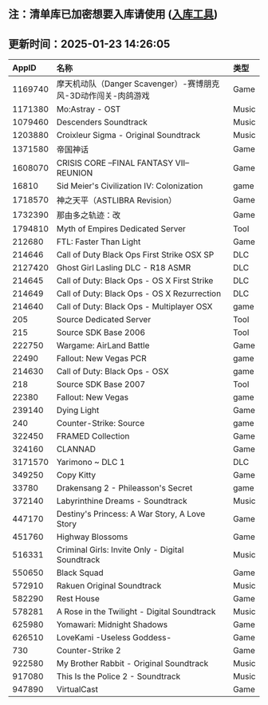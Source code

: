 ## 注：清单库已加密想要入库请使用 ([入库工具](https://github.com/BlankTMing/ManifestAutoUpdate/releases))

## 更新时间：2025-01-23 14:26:05
| AppID | 名称 | 类型  |
| :-------------------- | :----------------------------- | :----------- |
| 1169740 | 摩天机动队（Danger Scavenger）-赛博朋克风-3D动作闯关-肉鸽游戏| Game |
| 1171380 | Mo:Astray - OST| Music |
| 1079460 | Descenders Soundtrack| Music |
| 1203880 | Croixleur Sigma - Original Soundtrack| Music |
| 1371580 | 帝国神话| Game |
| 1608070 | CRISIS CORE –FINAL FANTASY VII– REUNION| Game |
| 16810 | Sid Meier's Civilization IV: Colonization| game |
| 1718570 | 神之天平（ASTLIBRA Revision）| Game |
| 1732390 | 那由多之轨迹：改| Game |
| 1794810 | Myth of Empires Dedicated Server| Tool |
| 212680 | FTL: Faster Than Light| Game |
| 214646 | Call of Duty Black Ops First Strike OSX SP| DLC |
| 2127420 | Ghost Girl Lasling DLC - R18 ASMR| DLC |
| 214645 | Call of Duty: Black Ops - OS X First Strike| DLC |
| 214649 | Call of Duty: Black Ops - OS X Rezurrection| DLC |
| 214640 | Call of Duty: Black Ops - Multiplayer OSX| game |
| 205 | Source Dedicated Server| Tool |
| 215 | Source SDK Base 2006| Tool |
| 222750 | Wargame: AirLand Battle| Game |
| 22490 | Fallout: New Vegas PCR| game |
| 214630 | Call of Duty: Black Ops - OSX| game |
| 218 | Source SDK Base 2007| Tool |
| 22380 | Fallout: New Vegas| game |
| 239140 | Dying Light| Game |
| 240 | Counter-Strike: Source| game |
| 322450 | FRAMED Collection| Game |
| 324160 | CLANNAD| Game |
| 3171570 | Yarimono ~ DLC 1| DLC |
| 349250 | Copy Kitty| Game |
| 33780 | Drakensang 2 - Phileasson's Secret| game |
| 372140 | Labyrinthine Dreams - Soundtrack| Music |
| 447170 | Destiny's Princess: A War Story, A Love Story| Game |
| 451760 | Highway Blossoms| Game |
| 516331 | Criminal Girls: Invite Only - Digital Soundtrack| Music |
| 550650 | Black Squad| Game |
| 572910 | Rakuen Original Soundtrack| Music |
| 582290 | Rest House| Game |
| 578281 | A Rose in the Twilight - Digital Soundtrack| Music |
| 625980 | Yomawari: Midnight Shadows| Game |
| 626510 | LoveKami -Useless Goddess-| Game |
| 730 | Counter-Strike 2| Game |
| 922580 | My Brother Rabbit - Original Soundtrack| Music |
| 917080 | This Is the Police 2 - Soundtrack| Music |
| 947890 | VirtualCast| Game |
